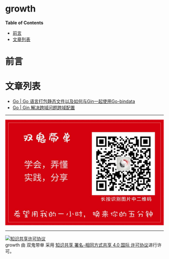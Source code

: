 <h1> growth </h1>

**Table of Contents**
- [前言](#前言)
- [文章列表](#文章列表)


# 前言

# 文章列表

- [Go | Go 语言打包静态文件以及如何与Gin一起使用Go-bindata](./articles/go/Go%20语言打包静态文件以及如何与Gin一起使用Go-bindata.md)
- [Go | Gin 解决跨域问题跨域配置](./articles/go/Gin%20解决跨域问题跨域配置.md)


---

![白色兔子公众号图片](./articles/red.jpg)

---

<a rel="license" href="http://creativecommons.org/licenses/by-sa/4.0/"><img alt="知识共享许可协议" style="border-width:0" src="https://i.creativecommons.org/l/by-sa/4.0/88x31.png" /></a><br /><span xmlns:dct="http://purl.org/dc/terms/" property="dct:title">growth</span> 由 <span xmlns:cc="http://creativecommons.org/ns#" property="cc:attributionName">双鬼带单</span> 采用 <a rel="license" href="http://creativecommons.org/licenses/by-sa/4.0/">知识共享 署名-相同方式共享 4.0 国际 许可协议</a>进行许可。


